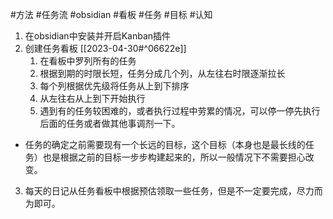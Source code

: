 #方法 #任务流 #obsidian #看板 #任务 #目标 #认知 

1. 在obsidian中安装并开启Kanban插件
2. 创建任务看板 [[2023-04-30#^06622e]]
	1. 在看板中罗列所有的任务
	2. 根据到期的时限长短，任务分成几个列，从左往右时限逐渐拉长
	3. 每个列根据优先级将任务从上到下排序
	4. 从左往右从上到下开始执行
	5. 遇到有的任务较困难的，或者执行过程中劳累的情况，可以停一停先执行后面的任务或者做其他事调剂一下。

- 任务的确定之前需要现有一个长远的目标，这个目标（本身也是最长线的任务）也是根据之前的目标一步步构建起来的，所以一般情况下不需要担心改变。

3. 每天的日记从任务看板中根据预估领取一些任务，但是不一定要完成，尽力而为即可。